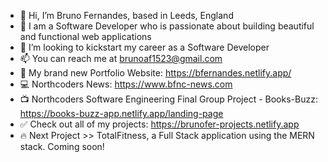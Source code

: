 - 👋 Hi, I’m Bruno Fernandes, based in Leeds, England
- 👀 I am a Software Developer who is passionate about building beautiful and functional web applications
- 💞️ I’m looking to kickstart my career as a Software Developer
- 📫 You can reach me at brunoaf1523@gmail.com
- 🚨 My brand new Portfolio Website: https://bfernandes.netlify.app/
- 💻 Northcoders News: https://www.bfnc-news.com
- 📺 Northcoders Software Engineering Final Group Project - Books-Buzz: https://books-buzz-app.netlify.app/landing-page
- ✅ Check out all of my projects: https://brunofer-projects.netlify.app
- 🔥 Next Project >> TotalFitness, a Full Stack application using the MERN stack. Coming soon! 

<!---
brunoFernandes21/brunoFernandes21 is a ✨ special ✨ repository because its `README.md` (this file) appears on your GitHub profile.
You can click the Preview link to take a look at your changes.
--->
